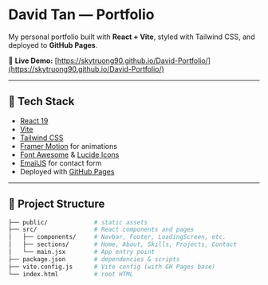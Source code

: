 # David Tan — Portfolio

My personal portfolio built with **React + Vite**, styled with Tailwind CSS, and deployed to **GitHub Pages**.

🔗 **Live Demo:** [https://skytruong90.github.io/David-Portfolio/](https://skytruong90.github.io/David-Portfolio/)

---

## 🚀 Tech Stack
- [React 19](https://react.dev/)
- [Vite](https://vitejs.dev/)
- [Tailwind CSS](https://tailwindcss.com/)
- [Framer Motion](https://www.framer.com/motion/) for animations
- [Font Awesome](https://fontawesome.com/) & [Lucide Icons](https://lucide.dev/)
- [EmailJS](https://www.emailjs.com/) for contact form
- Deployed with [GitHub Pages](https://pages.github.com/)

---

## 📂 Project Structure
```bash
├── public/             # static assets
├── src/                # React components and pages
│   ├── components/     # Navbar, Footer, LoadingScreen, etc.
│   ├── sections/       # Home, About, Skills, Projects, Contact
│   └── main.jsx        # App entry point
├── package.json        # dependencies & scripts
├── vite.config.js      # Vite config (with GH Pages base)
└── index.html          # root HTML

